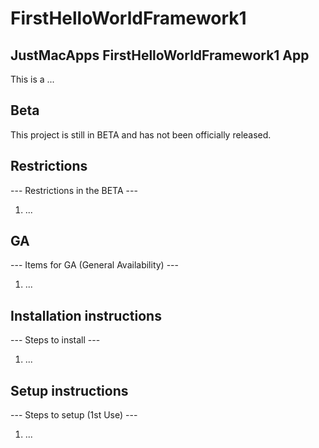 # FirstHelloWorldFramework1

## JustMacApps FirstHelloWorldFramework1 App

This is a ...

## Beta

This project is still in BETA and has not been officially released.

## Restrictions

--- Restrictions in the BETA ---

1) ...

## GA

--- Items for GA (General Availability) ---

1) ...

## Installation instructions

--- Steps to install ---

1) ...

## Setup instructions

--- Steps to setup (1st Use) ---

1) ...

